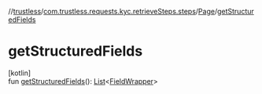 //[trustless](../../../index.md)/[com.trustless.requests.kyc.retrieveSteps.steps](../index.md)/[Page](index.md)/[getStructuredFields](get-structured-fields.md)

# getStructuredFields

[kotlin]\
fun [getStructuredFields](get-structured-fields.md)(): [List](https://kotlinlang.org/api/latest/jvm/stdlib/kotlin.collections/-list/index.html)&lt;[FieldWrapper](../../com.trustless.requests.kyc.retrieveSteps.steps.wrapper/-field-wrapper/index.md)&gt;
